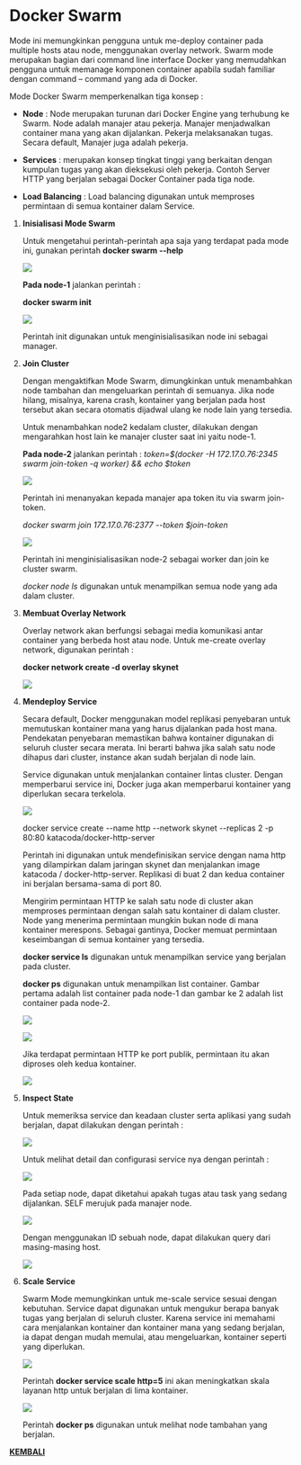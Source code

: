 # Docker Swarm

Mode ini memungkinkan pengguna untuk me-deploy container pada multiple hosts atau node, menggunakan overlay network. Swarm mode merupakan bagian dari command line interface Docker yang memudahkan pengguna untuk memanage komponen container apabila sudah familiar dengan command – command yang ada di Docker.

Mode Docker Swarm memperkenalkan tiga konsep :

- **Node** : Node merupakan turunan dari Docker Engine yang terhubung ke Swarm. Node adalah manajer atau pekerja. Manajer menjadwalkan container mana yang akan dijalankan. Pekerja melaksanakan tugas. Secara default, Manajer juga adalah pekerja.

- **Services** : merupakan konsep tingkat tinggi yang berkaitan dengan kumpulan tugas yang akan dieksekusi oleh pekerja. Contoh Server HTTP yang berjalan sebagai Docker Container pada tiga node.

- **Load Balancing** : Load balancing digunakan untuk memproses permintaan di semua kontainer dalam Service.

1. **Inisialisasi Mode Swarm**

	Untuk mengetahui perintah-perintah apa saja yang terdapat pada mode ini, gunakan perintah **docker swarm --help**

	![](img/2-1.png)

	**Pada node-1** jalankan perintah :

	**docker swarm init**

	![](img/2-1b.png)

	Perintah init digunakan untuk menginisialisasikan node ini sebagai manager.

2. **Join Cluster**

	Dengan mengaktifkan Mode Swarm, dimungkinkan untuk menambahkan node tambahan dan mengeluarkan perintah di semuanya. Jika node hilang, misalnya, karena crash, kontainer yang berjalan pada host tersebut akan secara otomatis dijadwal ulang ke node lain yang tersedia. 

	Untuk menambahkan node2 kedalam cluster, dilakukan dengan mengarahkan host lain ke manajer cluster saat ini yaitu node-1.

	**Pada node-2** jalankan perintah : 
	*token=$(docker -H 172.17.0.76:2345 swarm join-token -q worker) && echo $token*

	![](img/2-2a.png)

	Perintah ini menanyakan kepada manajer apa token itu via swarm join-token.

	*docker swarm join 172.17.0.76:2377 --token $join-token*

	![](img/2-2b.png)

	Perintah ini menginisialisasikan node-2 sebagai worker dan join ke cluster swarm.

	*docker node ls* digunakan untuk menampilkan semua node yang ada dalam cluster.

3. **Membuat Overlay Network**

	Overlay network akan berfungsi sebagai media komunikasi antar container yang berbeda host atau node. Untuk me-create overlay network, digunakan perintah :

	**docker network create -d overlay skynet**

	![](img/2-3.png)

4. **Mendeploy Service**

	Secara default, Docker menggunakan model replikasi penyebaran untuk memutuskan kontainer mana yang harus dijalankan pada host mana. Pendekatan penyebaran memastikan bahwa kontainer digunakan di seluruh cluster secara merata. Ini berarti bahwa jika salah satu node dihapus dari cluster, instance akan sudah berjalan di node lain.

	Service digunakan untuk menjalankan container lintas cluster. Dengan memperbarui service ini, Docker juga akan memperbarui kontainer yang diperlukan secara terkelola.

	![](img/2-4a.png)

	docker service create --name http --network skynet --replicas 2 -p 80:80 katacoda/docker-http-server

	Perintah ini digunakan untuk mendefinisikan service dengan nama http yang dilampirkan dalam jaringan skynet dan menjalankan image katacoda / docker-http-server. Replikasi di buat 2 dan kedua container ini berjalan bersama-sama di port 80. 

	Mengirim permintaan HTTP ke salah satu node di cluster akan memproses permintaan dengan salah satu kontainer di dalam cluster. Node yang menerima permintaan mungkin bukan node di mana kontainer merespons. Sebagai gantinya, Docker memuat permintaan keseimbangan di semua kontainer yang tersedia.

	**docker service ls** digunakan untuk menampilkan service yang berjalan pada cluster.

	**docker ps** digunakan untuk menampilkan list container. Gambar pertama adalah list container pada node-1 dan gambar ke 2 adalah list container pada node-2.

	![](img/2-4b.png)

	![](img/2-4c.png)

	Jika terdapat permintaan HTTP ke port publik, permintaan itu akan diproses oleh kedua kontainer.

	![](img/2-4d.png)


5. **Inspect State**

	Untuk memeriksa service dan keadaan cluster serta aplikasi yang sudah berjalan, dapat dilakukan dengan perintah :
	
	![](img/2-5a.png)

	Untuk melihat detail dan configurasi service nya dengan perintah :

	![](img/2-5b.png)

	Pada setiap node, dapat diketahui apakah tugas atau task yang sedang dijalankan. SELF merujuk pada manajer node.

	![](img/2-5c.png)

	Dengan menggunakan ID sebuah node, dapat dilakukan query dari masing-masing host.

	![](img/2-5d.png)

6. **Scale Service**

	Swarm Mode memungkinkan untuk me-scale service sesuai dengan kebutuhan. Service dapat digunakan untuk mengukur berapa banyak tugas yang berjalan di seluruh cluster. Karena service ini memahami cara menjalankan kontainer dan kontainer mana yang sedang berjalan, ia dapat dengan mudah memulai, atau mengeluarkan, kontainer seperti yang diperlukan. 

	![](img/2-6a.png)

	Perintah **docker service scale http=5** ini akan meningkatkan skala layanan http untuk berjalan di lima kontainer.

	![](img/2-6b.png)

	Perintah **docker ps** digunakan untuk melihat node tambahan yang berjalan.



[**KEMBALI**](README.md)



